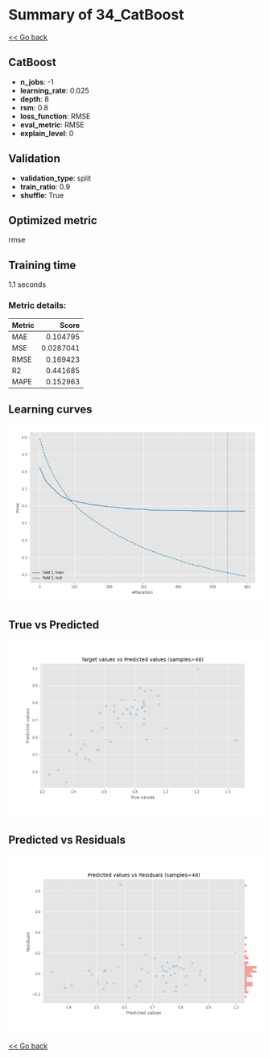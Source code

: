 # Summary of 34_CatBoost

[<< Go back](../README.md)


## CatBoost
- **n_jobs**: -1
- **learning_rate**: 0.025
- **depth**: 8
- **rsm**: 0.8
- **loss_function**: RMSE
- **eval_metric**: RMSE
- **explain_level**: 0

## Validation
 - **validation_type**: split
 - **train_ratio**: 0.9
 - **shuffle**: True

## Optimized metric
rmse

## Training time

1.1 seconds

### Metric details:
| Metric   |     Score |
|:---------|----------:|
| MAE      | 0.104795  |
| MSE      | 0.0287041 |
| RMSE     | 0.169423  |
| R2       | 0.441685  |
| MAPE     | 0.152963  |



## Learning curves
![Learning curves](learning_curves.png)
## True vs Predicted

![True vs Predicted](true_vs_predicted.png)


## Predicted vs Residuals

![Predicted vs Residuals](predicted_vs_residuals.png)



[<< Go back](../README.md)
